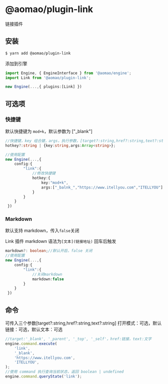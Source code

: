 # @aomao/plugin-link

链接插件

## 安装

```bash
$ yarn add @aomao/plugin-link
```

添加到引擎

```ts
import Engine, { EngineInterface } from '@aomao/engine';
import Link from '@aomao/plugin-link';

new Engine(...,{ plugins:[Link] })
```

## 可选项

### 快捷键

默认快捷键为 `mod+k`，默认参数为 ["_blank"]

```ts
//快捷键，key 组合键，args，执行参数，[target?:string,href?:string,text?:string] 打开模式：可选，默认链接：可选，默认文本：可选
hotkey?:string | {key:string,args:Array<string>};

//使用配置
new Engine(...,{
    config:{
        "link":{
            //修改快捷键
            hotkey:{
                key:"mod+k",
                args:["_balnk_","https://www.itellyou.com","ITELLYOU"]
            }
        }
    }
 })
```

### Markdown

默认支持 markdown，传入`false`关闭

Link 插件 markdown 语法为`[文本](链接地址)` 回车后触发

```ts
markdown?: boolean;//默认开启，false 关闭
//使用配置
new Engine(...,{
    config:{
        "link":{
            //关闭markdown
            markdown:false
        }
    }
 })
```

## 命令

可传入三个参数[target?:string,href?:string,text?:string] 打开模式：可选，默认链接：可选，默认文本：可选

```ts
//target:'_blank', '_parent', '_top', '_self'，href:链接，text:文字
engine.command.execute(
	'link',
	'_blank',
	'https://www.itellyou.com',
	'ITELLYOU',
);
//使用 command 执行查询当前状态，返回 boolean | undefined
engine.command.queryState('link');
```
